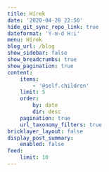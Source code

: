 ```yaml
---
title: Hírek
date: '2020-04-28 22:50'
hide_git_sync_repo_link: true
dateformat: 'Y-m-d H:i'
menu: Hírek
blog_url: /blog
show_sidebar: false
show_breadcrumbs: true
show_pagination: true
content:
    items:
        - '@self.children'
    limit: 5
    order:
        by: date
        dir: desc
    pagination: true
    url_taxonomy_filters: true
bricklayer_layout: false
display_post_summary:
    enabled: false
feed:
    limit: 10
---
```


